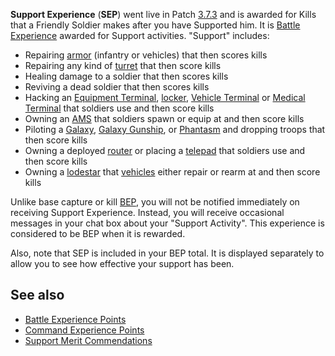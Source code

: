 **Support Experience** (**SEP**) went live in Patch [3.7.3](../patches/3.7.3.md)
and is awarded for Kills that a Friendly Soldier makes after you have Supported
him. It is [Battle Experience](BEP.md) awarded for Support activities. "Support"
includes:

- Repairing [armor](Armor.md) (infantry or vehicles) that then scores kills
- Repairing any kind of [turret](Turret.md) that then score kills
- Healing damage to a soldier that then scores kills
- Reviving a dead soldier that then scores kills
- Hacking an [Equipment Terminal](../items/Equipment_Terminal.md),
  [locker](../items/Lockers.md),
  [Vehicle Terminal](../locations/Vehicle_Terminal.md) or
  [Medical Terminal](../items/Medical_Terminal.md) that soldiers use and then
  score kills
- Owning an [AMS](../vehicles/Advanced_Mobile_Station.md) that soldiers spawn or
  equip at and then score kills
- Piloting a [Galaxy](../vehicles/Galaxy.md),
  [Galaxy Gunship](../vehicles/Galaxy_Gunship.md), or
  [Phantasm](../vehicles/Phantasm.md) and dropping troops that then score kills
- Owning a deployed [router](../vehicles/Router.md) or placing a
  [telepad](../weapons/Telepad.md) that soldiers use and then score kills
- Owning a [lodestar](../vehicles/Lodestar.md) that
  [vehicles](../vehicles/Vehicle.md) either repair or rearm at and then score
  kills

Unlike base capture or kill [BEP](BEP.md), you will not be notified immediately
on receiving Support Experience. Instead, you will receive occasional messages
in your chat box about your "Support Activity". This experience is considered to
be BEP when it is rewarded.

Also, note that SEP is included in your BEP total. It is displayed separately to
allow you to see how effective your support has been.

## See also

- [Battle Experience Points](Battle_Experience_Points.md)
- [Command Experience Points](Command_Experience_Points.md)
- [Support Merit Commendations](../merits/Support_Merit_Commendations.md)

<!--[category:Terminology](category:Terminology.md)-->

